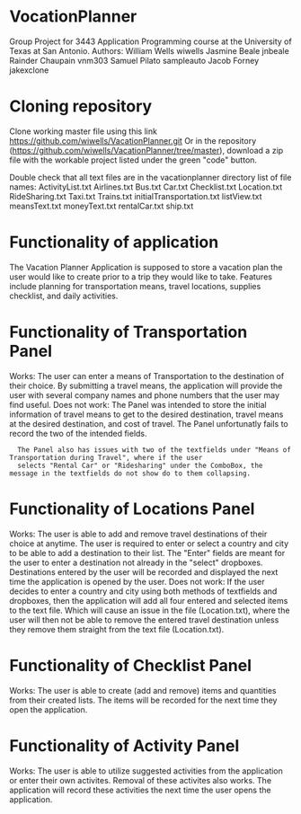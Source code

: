 # VocationPlanner
Group Project for 3443 Application Programming course at the University of Texas at San Antonio.
Authors:
      William Wells     wiwells
      Jasmine Beale     jnbeale
      Rainder Chaupain  vnm303
      Samuel Pilato     sampleauto
      Jacob Forney      jakexclone
      
# Cloning repository
  Clone working master file using this link https://github.com/wiwells/VacationPlanner.git
  Or in the repository (https://github.com/wiwells/VacationPlanner/tree/master),  download a zip file with 
   the workable project listed under the green "code" button.
   
  Double check that all text files are in the vacationplanner directory
    list of file names: 
          ActivityList.txt
          Airlines.txt
          Bus.txt
          Car.txt
          Checklist.txt
          Location.txt
          RideSharing.txt
          Taxi.txt
          Trains.txt
          initialTransportation.txt
          listView.txt
          meansText.txt
          moneyText.txt
          rentalCar.txt
          ship.txt
   
# Functionality of application
  The Vacation Planner Application is supposed to store a vacation plan the user would like to create
  prior to a trip they would like to take. Features include planning for transportation means, travel locations,
  supplies checklist, and daily activities.
 
# Functionality of Transportation Panel
  Works:
      The user can enter a means of Transportation to the destination of their choice. By submitting a travel means, the 
      application will provide the user with several company names and phone numbers that the user may find useful.
  Does not work:
      The Panel was intended to store the initial information of travel means to get to the desired destination, 
      travel means at the desired destination, and cost of travel. The Panel unfortunatly fails to record the two of the 
      intended fields.
      
      The Panel also has issues with two of the textfields under "Means of Transportation during Travel", where if the user
      selects "Rental Car" or "Ridesharing" under the ComboBox, the message in the textfields do not show do to them collapsing.

# Functionality of Locations Panel
  Works: 
       The user is able to add and remove travel destinations of their choice at anytime. 
       The user is required to enter or select a country and city to be able to add a destination to their list.
       The "Enter" fields are meant for the user to enter a destination not already in the "select" dropboxes.
       Destinations entered by the user will be recorded and displayed the next time the application is opened by the user.
  Does not work:
       If the user decides to enter a country and city using both methods of textfields and dropboxes, then the application will add all 
       four entered and selected items to the text file. Which will cause an issue in the file (Location.txt), where the user will
       then not be able to remove the entered travel destination unless they remove them straight from the text file (Location.txt).
   
# Functionality of Checklist Panel
  Works:
      The user is able to create (add and remove) items and quantities from their created lists.
      The items will be recorded for the next time they open the application.
      
# Functionality of Activity Panel
  Works:
      The user is able to utilize suggested activities from the application or enter their own activites.
      Removal of these activites also works.
      The application will record these activities the next time the user opens the application.
      
